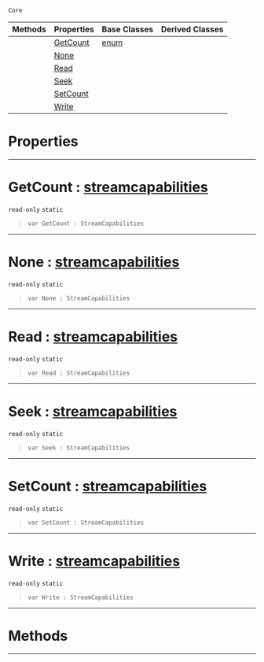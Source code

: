  `Core`

|Methods|Properties|Base Classes|Derived Classes|
|---|---|---|---|
| |[ GetCount](https://github.com/zeroengineteam/ZeroDocs/blob/master/code_reference/nada_base_types/streamcapabilities.markdown#getcount-zero-engine-doc)|[enum](https://github.com/zeroengineteam/ZeroDocs/blob/master/code_reference/nada_base_types/enum.markdown)| |
| |[ None](https://github.com/zeroengineteam/ZeroDocs/blob/master/code_reference/nada_base_types/streamcapabilities.markdown#none-zero-engine-documen)| | |
| |[ Read](https://github.com/zeroengineteam/ZeroDocs/blob/master/code_reference/nada_base_types/streamcapabilities.markdown#read-zero-engine-documen)| | |
| |[ Seek](https://github.com/zeroengineteam/ZeroDocs/blob/master/code_reference/nada_base_types/streamcapabilities.markdown#seek-zero-engine-documen)| | |
| |[ SetCount](https://github.com/zeroengineteam/ZeroDocs/blob/master/code_reference/nada_base_types/streamcapabilities.markdown#setcount-zero-engine-doc)| | |
| |[ Write](https://github.com/zeroengineteam/ZeroDocs/blob/master/code_reference/nada_base_types/streamcapabilities.markdown#write-zero-engine-docume)| | |


 #  Properties


---  
 #  GetCount : [streamcapabilities](https://github.com/zeroengineteam/ZeroDocs/blob/master/code_reference/nada_base_types/streamcapabilities.markdown)

 `read-only` `static`

> 
> ``` lang=cpp, name=Nada
> var GetCount : StreamCapabilities


---  
 #  None : [streamcapabilities](https://github.com/zeroengineteam/ZeroDocs/blob/master/code_reference/nada_base_types/streamcapabilities.markdown)

 `read-only` `static`

> 
> ``` lang=cpp, name=Nada
> var None : StreamCapabilities


---  
 #  Read : [streamcapabilities](https://github.com/zeroengineteam/ZeroDocs/blob/master/code_reference/nada_base_types/streamcapabilities.markdown)

 `read-only` `static`

> 
> ``` lang=cpp, name=Nada
> var Read : StreamCapabilities


---  
 #  Seek : [streamcapabilities](https://github.com/zeroengineteam/ZeroDocs/blob/master/code_reference/nada_base_types/streamcapabilities.markdown)

 `read-only` `static`

> 
> ``` lang=cpp, name=Nada
> var Seek : StreamCapabilities


---  
 #  SetCount : [streamcapabilities](https://github.com/zeroengineteam/ZeroDocs/blob/master/code_reference/nada_base_types/streamcapabilities.markdown)

 `read-only` `static`

> 
> ``` lang=cpp, name=Nada
> var SetCount : StreamCapabilities


---  
 #  Write : [streamcapabilities](https://github.com/zeroengineteam/ZeroDocs/blob/master/code_reference/nada_base_types/streamcapabilities.markdown)

 `read-only` `static`

> 
> ``` lang=cpp, name=Nada
> var Write : StreamCapabilities


---  
 #  Methods


---  
 

 